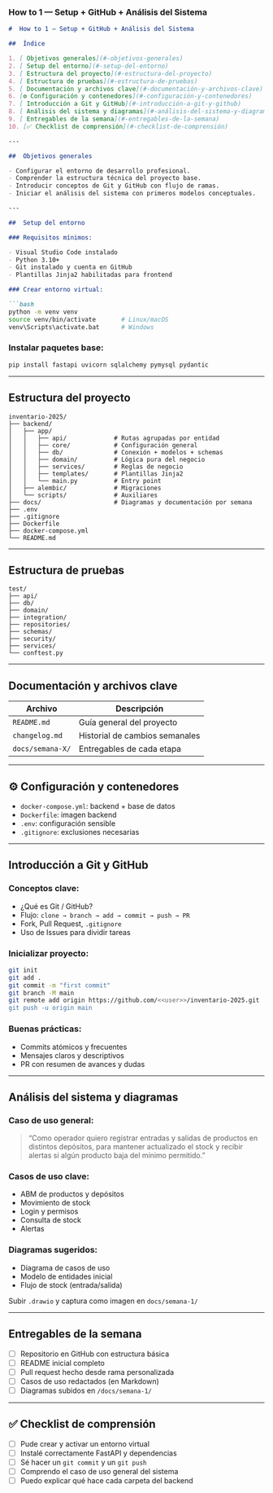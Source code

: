 ###  How to 1 — Setup + GitHub + Análisis del Sistema

````markdown
#  How to 1 — Setup + GitHub + Análisis del Sistema

##  Índice

1. [ Objetivos generales](#-objetivos-generales)
2. [ Setup del entorno](#-setup-del-entorno)
3. [ Estructura del proyecto](#-estructura-del-proyecto)
4. [ Estructura de pruebas](#-estructura-de-pruebas)
5. [ Documentación y archivos clave](#-documentación-y-archivos-clave)
6. [⚙️ Configuración y contenedores](#️-configuración-y-contenedores)
7. [ Introducción a Git y GitHub](#-introducción-a-git-y-github)
8. [ Análisis del sistema y diagramas](#-análisis-del-sistema-y-diagramas)
9. [ Entregables de la semana](#-entregables-de-la-semana)
10. [✅ Checklist de comprensión](#-checklist-de-comprensión)

---

##  Objetivos generales

- Configurar el entorno de desarrollo profesional.
- Comprender la estructura técnica del proyecto base.
- Introducir conceptos de Git y GitHub con flujo de ramas.
- Iniciar el análisis del sistema con primeros modelos conceptuales.

---

##  Setup del entorno

### Requisitos mínimos:

- Visual Studio Code instalado
- Python 3.10+
- Git instalado y cuenta en GitHub
- Plantillas Jinja2 habilitadas para frontend

### Crear entorno virtual:

```bash
python -m venv venv
source venv/bin/activate       # Linux/macOS
venv\Scripts\activate.bat      # Windows
````

### Instalar paquetes base:

```bash
pip install fastapi uvicorn sqlalchemy pymysql pydantic
```

---

##  Estructura del proyecto

```
inventario-2025/
├── backend/
│   ├── app/
│   │   ├── api/             # Rutas agrupadas por entidad
│   │   ├── core/            # Configuración general
│   │   ├── db/              # Conexión + modelos + schemas
│   │   ├── domain/          # Lógica pura del negocio
│   │   ├── services/        # Reglas de negocio
│   │   ├── templates/       # Plantillas Jinja2
│   │   └── main.py          # Entry point
│   ├── alembic/             # Migraciones
│   └── scripts/             # Auxiliares
├── docs/                    # Diagramas y documentación por semana
├── .env
├── .gitignore
├── Dockerfile
├── docker-compose.yml
└── README.md
```

---

##  Estructura de pruebas

```
test/
├── api/
├── db/
├── domain/
├── integration/
├── repositories/
├── schemas/
├── security/
├── services/
└── conftest.py
```

---

##  Documentación y archivos clave

| Archivo          | Descripción                    |
| ---------------- | ------------------------------ |
| `README.md`      | Guía general del proyecto      |
| `changelog.md`   | Historial de cambios semanales |
| `docs/semana-X/` | Entregables de cada etapa      |

---

## ⚙️ Configuración y contenedores

* `docker-compose.yml`: backend + base de datos
* `Dockerfile`: imagen backend
* `.env`: configuración sensible
* `.gitignore`: exclusiones necesarias

---

##  Introducción a Git y GitHub

### Conceptos clave:

* ¿Qué es Git / GitHub?
* Flujo: `clone → branch → add → commit → push → PR`
* Fork, Pull Request, `.gitignore`
* Uso de Issues para dividir tareas

### Inicializar proyecto:

```bash
git init
git add .
git commit -m "first commit"
git branch -M main
git remote add origin https://github.com/<<user>>/inventario-2025.git
git push -u origin main
```

### Buenas prácticas:

* Commits atómicos y frecuentes
* Mensajes claros y descriptivos
* PR con resumen de avances y dudas

---

##  Análisis del sistema y diagramas

### Caso de uso general:

> “Como operador quiero registrar entradas y salidas de productos en distintos depósitos, para mantener actualizado el stock y recibir alertas si algún producto baja del mínimo permitido.”

### Casos de uso clave:

* ABM de productos y depósitos
* Movimiento de stock
* Login y permisos
* Consulta de stock
* Alertas

### Diagramas sugeridos:

* Diagrama de casos de uso
* Modelo de entidades inicial
* Flujo de stock (entrada/salida)

 Subir `.drawio` y captura como imagen en `docs/semana-1/`

---

##  Entregables de la semana

* [ ] Repositorio en GitHub con estructura básica
* [ ] README inicial completo
* [ ] Pull request hecho desde rama personalizada
* [ ] Casos de uso redactados (en Markdown)
* [ ] Diagramas subidos en `/docs/semana-1/`

---

## ✅ Checklist de comprensión

* [ ] Pude crear y activar un entorno virtual
* [ ] Instalé correctamente FastAPI y dependencias
* [ ] Sé hacer un `git commit` y un `git push`
* [ ] Comprendo el caso de uso general del sistema
* [ ] Puedo explicar qué hace cada carpeta del backend
